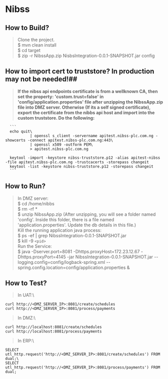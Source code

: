 # Nibss

## How to Build? ##
      
>Clone the project.\
$ mvn clean install\
$ cd target\
$ zip -r NibssApp.zip NisbsIntegration-0.0.1-SNAPSHOT.jar config

## How to import cert to truststore? In production may not be needed!##
>**If the nibss api endpoints certificate is from a wellknown CA, then set the property: 'custom.trust=false' in 'config/application.properties' file after unzipping the NibssApp.zip file into DMZ server. Otherwise (If its a self signed certificate), export the certificate from the nibbs api host and import into the custom truststore. Do the following:**
      
      ```
      echo quit\
               | openssl s_client -servername apitest.nibss-plc.com.ng -showcerts -connect apitest.nibss-plc.com.ng:443\
               | openssl x509 -outform PEM\
               > apitest.nibss-plc.com.ng
               
      keytool -import -keystore nibss-truststore.p12 -alias apitest-nibss -file apitest.nibss-plc.com.ng -trustcacerts -storepass changeit
      keytool -list -keystore nibss-truststore.p12 -storepass changeit
      ```


## How to Run? ##

>In DMZ server:\
    $ cd /home/nibbs\
    $ rm -rf *\
    $ unzip NibssApp.zip (After unzipping, you will see a folder named 'config'. Inside this folder, there is a file named 'application.properties'. Update the db details in this file.)\
    Kill the running application java process:\
      $ ps -ef | grep NibssIntegration-0.0.1-SNAPSHOT.jar\
      $ kill -9 `<pid>`\
    Run the Service:\
      $ java -Dserver.port=8081 -Dhttps.proxyHost=172.23.12.67 -Dhttps.proxyPort=4145 -jar NibssIntegration-0.0.1-SNAPSHOT.jar --logging.config=config/logback-spring.xml --spring.config.location=config/application.properties &


## How to Test? ##
    
>In UAT:\  
```
curl http://<DMZ_SERVER_IP>:8081/create/schedules
curl http://<DMZ_SERVER_IP>:8081/process/payments
```

>In DMZ:\ 
``` 
curl http://localhost:8081/create/schedules
curl http://localhost:8081/process/payments
```

>In ERP:\
```
SELECT utl_http.request('http://<DMZ_SERVER_IP>:8081/create/schedules') FROM dual;\
SELECT utl_http.request('http://<DMZ_SERVER_IP>:8081/process/payments') FROM dual;
```
